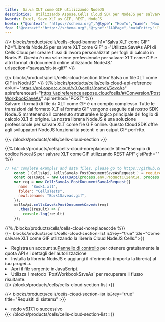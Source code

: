 ```yaml
---
title:  Salva XLT come GIF utilizzando NodeJS
description:  Utilizzando Aspose.Cells Cloud SDK per NodeJS per salvare il file in formato XLT come file in formato GIF.
kwords: Excel, Save XLT as GIF, REST, NodeJS
howto: {"@context": "https://schema.org","@type": "HowTo","name": "How to save XLT as GIF using the Cells Cloud NodeJS library.","description": "How to save XLT as GIF using the Cells Cloud NodeJS library.","image": {"@type": "ImageObject"},"url": "/nodejs/saveas/xlt-to-gif/","step": [{ "@type": "HowToStep","name": "How to save XLT as GIF using the Cells Cloud NodeJS library. step 1", "image": {"@type": "ImageObject",},"url": "/nodejs/saveas/xlt-to-gif/","text": "Register an account at <a href='https://dashboard.aspose.cloud/'>Dashboard</a> to get free API quota & authorization details",},{ "@type": "HowToStep","name": "How to save XLT as GIF using the Cells Cloud NodeJS library. step 1", "image": {"@type": "ImageObject",},"url": "/nodejs/saveas/xlt-to-gif/","text": "Install NodeJS library and add the reference (import the library) to your project.",},{ "@type": "HowToStep","name": "How to save XLT as GIF using the Cells Cloud NodeJS library. step 1", "image": {"@type": "ImageObject",},"url": "/nodejs/saveas/xlt-to-gif/","text": "Open the source file in JavaScript.",},{ "@type": "HowToStep","name": "How to save XLT as GIF using the Cells Cloud NodeJS library. step 1", "image": {"@type": "ImageObject",},"url": "/nodejs/saveas/xlt-to-gif/","text": "Use the `PostWorkbookSaveAs` method to retrieve the resulting stream.",}, ],"supply": {"@type": "HowToSupply","name": "document"},"tool": [{"@type": "HowToTool","name": "Visual Studio, Visual Studio Code, WebStorm"},{"@type": "HowToTool","name": "Aspose Cells"}],"totalTime": "PT6M"}
fqa: {"@context":"https://schema.org","@type":"FAQPage","mainEntity":[{"@type":"Question","name":"Why save file as other formats file in C# using REST API?","acceptedAnswer":{"@type":"Answer","text":"Documents are encoded in many ways, and some files may be incompatible with the software you use. To open and read such files, just save them as appropriate file formats.<br/><ol><li>Install .NET SDK and add the reference (import the library) to your project.</li><li>Open the source file in C# using REST API.</li><li>Call the PostWorkbookSaveAsRequest() method, passing an output filename with required extension.</li><li>Get the result of save as a separate file.</li></ol>"}},{"@type":"Question","name":"What file formats can I save as with your C# library?","acceptedAnswer":{"@type":"Answer","text":"We support a variety of file formats for conversion using .NET library, including XLSX, Excel, xls , PDF, CSV, HTML, Markdown, XML, PNG, JPG, TIFF, Json, TXT and many more."}},{"@type":"Question","name":"What is the maximum allowed file size for conversion using this .NET library?","acceptedAnswer":{"@type":"Answer","text":"There are no file size limits for format conversions using .NET library."}}]}
---
```

{{< blocks/products/cells/cells-cloud-banner h1="Salva XLT come GIF" h2="Libreria NodeJS per salvare XLT come GIF" p="Utilizza SaveAs API di Cells Cloud per creare flussi di lavoro personalizzati per fogli di calcolo in NodeJS. Questa è una soluzione professionale per salvare XLT come GIF e altri formati di documenti online utilizzando NodeJS." urlsection="saveas/xlt-to-gif/" >}}

{{< blocks/products/cells/cells-cloud-section title="Salva un file XLT come GIF in NodeJS" >}}
{{% blocks/products/cells/cells-cloud-api-reference apiurl="https://api.aspose.cloud/v3.0/cells/{name}/SaveAs" apireferenceurl="https://apireference.aspose.cloud/cells/#/Conversion/PostWorkbookSaveAs" apimethod="POST" %}}
<br/>
Salvare i formati di file da XLT come GIF è un compito complesso. Tutte le transizioni dal formato XLT al formato GIF vengono eseguite dal nostro SDK NodeJS mantenendo il contenuto strutturale e logico principale del foglio di calcolo XLT di origine. La nostra libreria NodeJS è una soluzione professionale per salvare XLT come file GIF online. Questo Cloud SDK offre agli sviluppatori NodeJS funzionalità potenti e un output GIF perfetto.

{{< /blocks/products/cells/cells-cloud-section >}}

{{% blocks/products/cells/cells-cloud-noreplacecode title="Esempio di codice NodeJS per salvare XLT come GIF utilizzando REST API" gistPath="" %}}
  
```js
// For complete examples and data files, please go to https://github.com/aspose-cells-cloud/aspose-cells-cloud-node/
    const { CellsApi, CellsSaveAs_PostDocumentSaveAsRequest } = require("asposecellscloud");
    const cellsApi = new CellsApi(process.env.ProductClientId, process.env.ProductClientSecret);
    var req = new CellsSaveAs_PostDocumentSaveAsRequest({
      name: "Book1.xlt",
      folder: "CellsTests",
      newfilename: "Book1Saveas.gif",
    });
    cellsApi.cellsSaveAsPostDocumentSaveAs(req)
      .then((result) => {
        console.log(result)
    });
```
  
{{% /blocks/products/cells/cells-cloud-noreplacecode %}}
<br/>
{{< blocks/products/cells/cells-cloud-section-list isGrey="true" title="Come salvare XLT come GIF utilizzando la libreria Cloud NodeJS Cells." >}}
<li> Registra un account su<a href="https://dashboard.aspose.cloud/">Pannello di controllo</a> per ottenere gratuitamente la quota API e i dettagli dell'autorizzazione</li>
<li>Installa la libreria NodeJS e aggiungi il riferimento (importa la libreria) al tuo progetto.</li>
<li>Apri il file sorgente in JavaScript.</li>
<li>Utilizza il metodo `PostWorkbookSaveAs` per recuperare il flusso risultante.</li>
{{< /blocks/products/cells/cells-cloud-section-list >}}

{{< blocks/products/cells/cells-cloud-section-list isGrey="true" title="Requisiti di sistema" >}}
<li>nodo v6.17.1 o successivo</li>
{{< /blocks/products/cells/cells-cloud-section-list >}}
